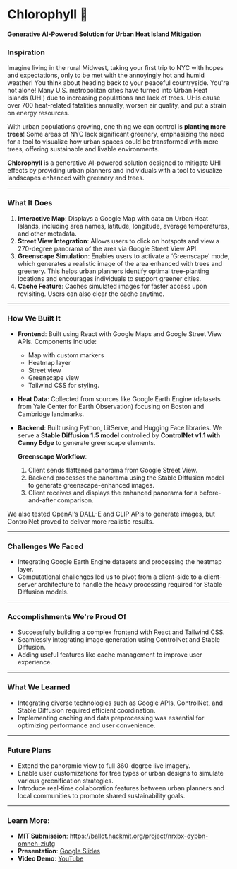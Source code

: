 # Chlorophyll 🌳  
**Generative AI-Powered Solution for Urban Heat Island Mitigation**

### Inspiration
Imagine living in the rural Midwest, taking your first trip to NYC with hopes and expectations, only to be met with the annoyingly hot and humid weather! You think about heading back to your peaceful countryside. You're not alone! Many U.S. metropolitan cities have turned into Urban Heat Islands (UHI) due to increasing populations and lack of trees. UHIs cause over 700 heat-related fatalities annually, worsen air quality, and put a strain on energy resources.

With urban populations growing, one thing we can control is **planting more trees**! Some areas of NYC lack significant greenery, emphasizing the need for a tool to visualize how urban spaces could be transformed with more trees, offering sustainable and livable environments.

**Chlorophyll** is a generative AI-powered solution designed to mitigate UHI effects by providing urban planners and individuals with a tool to visualize landscapes enhanced with greenery and trees.

---

### What It Does
1. **Interactive Map**: Displays a Google Map with data on Urban Heat Islands, including area names, latitude, longitude, average temperatures, and other metadata.
2. **Street View Integration**: Allows users to click on hotspots and view a 270-degree panorama of the area via Google Street View API.
3. **Greenscape Simulation**: Enables users to activate a ‘Greenscape’ mode, which generates a realistic image of the area enhanced with trees and greenery. This helps urban planners identify optimal tree-planting locations and encourages individuals to support greener cities.
4. **Cache Feature**: Caches simulated images for faster access upon revisiting. Users can also clear the cache anytime.

---

### How We Built It
- **Frontend**: Built using React with Google Maps and Google Street View APIs. Components include:
  - Map with custom markers
  - Heatmap layer
  - Street view
  - Greenscape view
  - Tailwind CSS for styling.
  
- **Heat Data**: Collected from sources like Google Earth Engine (datasets from Yale Center for Earth Observation) focusing on Boston and Cambridge landmarks.

- **Backend**: Built using Python, LitServe, and Hugging Face libraries. We serve a **Stable Diffusion 1.5 model** controlled by **ControlNet v1.1 with Canny Edge** to generate greenscape elements.

  **Greenscape Workflow**:
  1. Client sends flattened panorama from Google Street View.
  2. Backend processes the panorama using the Stable Diffusion model to generate greenscape-enhanced images.
  3. Client receives and displays the enhanced panorama for a before-and-after comparison.

We also tested OpenAI’s DALL-E and CLIP APIs to generate images, but ControlNet proved to deliver more realistic results.

---

### Challenges We Faced
- Integrating Google Earth Engine datasets and processing the heatmap layer.
- Computational challenges led us to pivot from a client-side to a client-server architecture to handle the heavy processing required for Stable Diffusion models.

---

### Accomplishments We're Proud Of
- Successfully building a complex frontend with React and Tailwind CSS.
- Seamlessly integrating image generation using ControlNet and Stable Diffusion.
- Adding useful features like cache management to improve user experience.

---

### What We Learned
- Integrating diverse technologies such as Google APIs, ControlNet, and Stable Diffusion required efficient coordination.
- Implementing caching and data preprocessing was essential for optimizing performance and user convenience.

---

### Future Plans
- Extend the panoramic view to full 360-degree live imagery.
- Enable user customizations for tree types or urban designs to simulate various greenification strategies.
- Introduce real-time collaboration features between urban planners and local communities to promote shared sustainability goals.

---

### Learn More:
- **MIT Submission**: https://ballot.hackmit.org/project/nrxbx-dybbn-omneh-ziutg
- **Presentation**: [Google Slides](https://docs.google.com/presentation/d/1-GSL8OWDMsA_gvttjJddl060Lp6mOdQW-kQKdWUlAHY/edit?usp=sharing)
- **Video Demo**: [YouTube](https://youtu.be/s9E8diL_gks)
